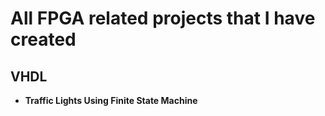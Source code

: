 # All FPGA related projects that I have created

## VHDL
- **Traffic Lights Using Finite State Machine** 
